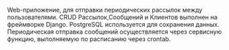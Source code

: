 Web-приложение, для отправки периодических рассылок между пользователями. CRUD Рассылок,Сообщений и Клиентов выполнен на фреймворке Django. PostgreSQL используется для сохранения данных. Периодическая отправка сообщений осуществляется через сервисную функцию, выполняемую по расписанию через crontab.
